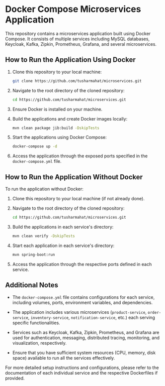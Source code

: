 # Docker Compose Microservices Application

This repository contains a microservices application built using Docker Compose. It consists of multiple services including MySQL databases, Keycloak, Kafka, Zipkin, Prometheus, Grafana, and several microservices.

## How to Run the Application Using Docker

1. Clone this repository to your local machine:

   ```bash
   git clone https://github.com/tusharmahat/microservices.git
   ```

2. Navigate to the root directory of the cloned repository:

   ```bash
   cd https://github.com/tusharmahat/microservices.git
   ```

3. Ensure Docker is installed on your machine.

4. Build the applications and create Docker images locally:

   ```bash
   mvn clean package jib:build -DskipTests
   ```

5. Start the applications using Docker Compose:

   ```bash
   docker-compose up -d
   ```

6. Access the application through the exposed ports specified in the `docker-compose.yml` file.

## How to Run the Application Without Docker

To run the application without Docker:

1. Clone this repository to your local machine (if not already done).

2. Navigate to the root directory of the cloned repository:

   ```bash
   cd https://github.com/tusharmahat/microservices.git
   ```

3. Build the applications in each service's directory:

   ```bash
   mvn clean verify -DskipTests
   ```

4. Start each application in each service's directory:

   ```bash
   mvn spring-boot:run
   ```

5. Access the application through the respective ports defined in each service.

## Additional Notes

- The `docker-compose.yml` file contains configurations for each service, including volumes, ports, environment variables, and dependencies.

- The application includes various microservices (`product-service`, `order-service`, `inventory-service`, `notification-service`, etc.) each serving specific functionalities.

- Services such as Keycloak, Kafka, Zipkin, Prometheus, and Grafana are used for authentication, messaging, distributed tracing, monitoring, and visualization, respectively.

- Ensure that you have sufficient system resources (CPU, memory, disk space) available to run all the services effectively.

For more detailed setup instructions and configurations, please refer to the documentation of each individual service and the respective Dockerfiles if provided.

